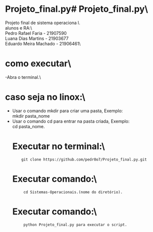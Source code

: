 # Projeto_final.py# Projeto_final.py\
Projeto final de sistema operaciona l.\
alunos e RA:\                                                                          
Pedro Rafael Faria - 21907590\
Luana Dias Martins - 21903677\
Eduardo Meira Machado - 21906461\
# como executar\
-Abra o terminal.\
# caso seja no linox:\
- Usar o comando mkdir para criar uma pasta, Exemplo:\
            mkdir pasta_nome
- Usar o comando cd para entrar na pasta criada, Exemplo:\
            cd pasta_nome.
     # Executar no terminal:\
          git clone https://github.com/pedr0o7/Projeto_final.py.git
     # Executar comando:\
           cd Sistemas-Operacionais.(nome do diretório).
     # Executar comando:\
           python Projeto_final.py para executar o script.
